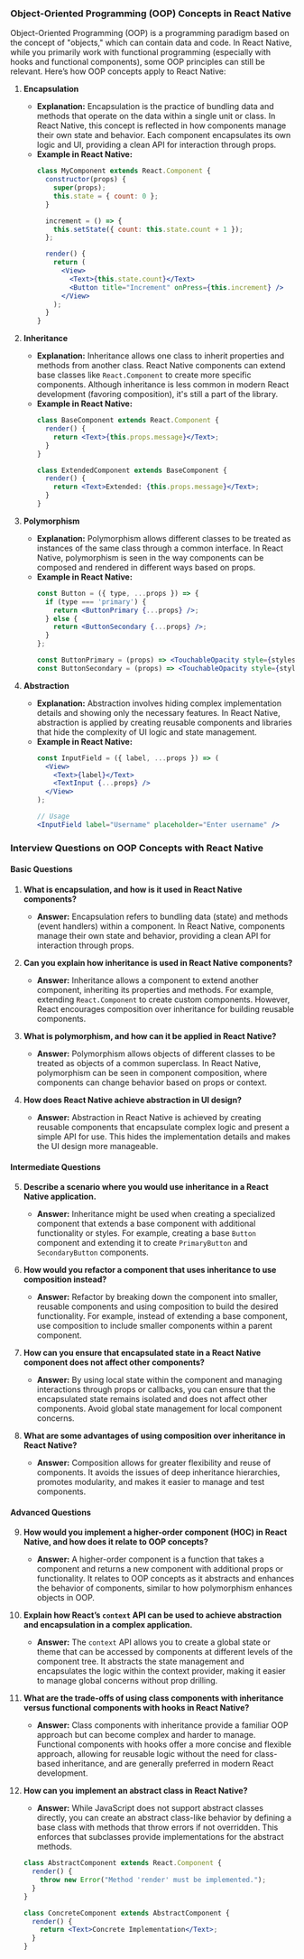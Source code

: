 ### Object-Oriented Programming (OOP) Concepts in React Native

Object-Oriented Programming (OOP) is a programming paradigm based on the concept of "objects," which can contain data and code. In React Native, while you primarily work with functional programming (especially with hooks and functional components), some OOP principles can still be relevant. Here’s how OOP concepts apply to React Native:

1. **Encapsulation**
   - **Explanation:** Encapsulation is the practice of bundling data and methods that operate on the data within a single unit or class. In React Native, this concept is reflected in how components manage their own state and behavior. Each component encapsulates its own logic and UI, providing a clean API for interaction through props.
   - **Example in React Native:**
     ```jsx
     class MyComponent extends React.Component {
       constructor(props) {
         super(props);
         this.state = { count: 0 };
       }

       increment = () => {
         this.setState({ count: this.state.count + 1 });
       };

       render() {
         return (
           <View>
             <Text>{this.state.count}</Text>
             <Button title="Increment" onPress={this.increment} />
           </View>
         );
       }
     }
     ```

2. **Inheritance**
   - **Explanation:** Inheritance allows one class to inherit properties and methods from another class. React Native components can extend base classes like `React.Component` to create more specific components. Although inheritance is less common in modern React development (favoring composition), it's still a part of the library.
   - **Example in React Native:**
     ```jsx
     class BaseComponent extends React.Component {
       render() {
         return <Text>{this.props.message}</Text>;
       }
     }

     class ExtendedComponent extends BaseComponent {
       render() {
         return <Text>Extended: {this.props.message}</Text>;
       }
     }
     ```

3. **Polymorphism**
   - **Explanation:** Polymorphism allows different classes to be treated as instances of the same class through a common interface. In React Native, polymorphism is seen in the way components can be composed and rendered in different ways based on props.
   - **Example in React Native:**
     ```jsx
     const Button = ({ type, ...props }) => {
       if (type === 'primary') {
         return <ButtonPrimary {...props} />;
       } else {
         return <ButtonSecondary {...props} />;
       }
     };

     const ButtonPrimary = (props) => <TouchableOpacity style={styles.primary} {...props} />;
     const ButtonSecondary = (props) => <TouchableOpacity style={styles.secondary} {...props} />;
     ```

4. **Abstraction**
   - **Explanation:** Abstraction involves hiding complex implementation details and showing only the necessary features. In React Native, abstraction is applied by creating reusable components and libraries that hide the complexity of UI logic and state management.
   - **Example in React Native:**
     ```jsx
     const InputField = ({ label, ...props }) => (
       <View>
         <Text>{label}</Text>
         <TextInput {...props} />
       </View>
     );

     // Usage
     <InputField label="Username" placeholder="Enter username" />
     ```

### Interview Questions on OOP Concepts with React Native

#### **Basic Questions**
1. **What is encapsulation, and how is it used in React Native components?**
   - **Answer:** Encapsulation refers to bundling data (state) and methods (event handlers) within a component. In React Native, components manage their own state and behavior, providing a clean API for interaction through props.

2. **Can you explain how inheritance is used in React Native components?**
   - **Answer:** Inheritance allows a component to extend another component, inheriting its properties and methods. For example, extending `React.Component` to create custom components. However, React encourages composition over inheritance for building reusable components.

3. **What is polymorphism, and how can it be applied in React Native?**
   - **Answer:** Polymorphism allows objects of different classes to be treated as objects of a common superclass. In React Native, polymorphism can be seen in component composition, where components can change behavior based on props or context.

4. **How does React Native achieve abstraction in UI design?**
   - **Answer:** Abstraction in React Native is achieved by creating reusable components that encapsulate complex logic and present a simple API for use. This hides the implementation details and makes the UI design more manageable.

#### **Intermediate Questions**
5. **Describe a scenario where you would use inheritance in a React Native application.**
   - **Answer:** Inheritance might be used when creating a specialized component that extends a base component with additional functionality or styles. For example, creating a base `Button` component and extending it to create `PrimaryButton` and `SecondaryButton` components.

6. **How would you refactor a component that uses inheritance to use composition instead?**
   - **Answer:** Refactor by breaking down the component into smaller, reusable components and using composition to build the desired functionality. For example, instead of extending a base component, use composition to include smaller components within a parent component.

7. **How can you ensure that encapsulated state in a React Native component does not affect other components?**
   - **Answer:** By using local state within the component and managing interactions through props or callbacks, you can ensure that the encapsulated state remains isolated and does not affect other components. Avoid global state management for local component concerns.

8. **What are some advantages of using composition over inheritance in React Native?**
   - **Answer:** Composition allows for greater flexibility and reuse of components. It avoids the issues of deep inheritance hierarchies, promotes modularity, and makes it easier to manage and test components.

#### **Advanced Questions**
9. **How would you implement a higher-order component (HOC) in React Native, and how does it relate to OOP concepts?**
   - **Answer:** A higher-order component is a function that takes a component and returns a new component with additional props or functionality. It relates to OOP concepts as it abstracts and enhances the behavior of components, similar to how polymorphism enhances objects in OOP.

10. **Explain how React’s `context` API can be used to achieve abstraction and encapsulation in a complex application.**
    - **Answer:** The `context` API allows you to create a global state or theme that can be accessed by components at different levels of the component tree. It abstracts the state management and encapsulates the logic within the context provider, making it easier to manage global concerns without prop drilling.

11. **What are the trade-offs of using class components with inheritance versus functional components with hooks in React Native?**
    - **Answer:** Class components with inheritance provide a familiar OOP approach but can become complex and harder to manage. Functional components with hooks offer a more concise and flexible approach, allowing for reusable logic without the need for class-based inheritance, and are generally preferred in modern React development.

12. **How can you implement an abstract class in React Native?**
    - **Answer:** While JavaScript does not support abstract classes directly, you can create an abstract class-like behavior by defining a base class with methods that throw errors if not overridden. This enforces that subclasses provide implementations for the abstract methods.

    ```jsx
    class AbstractComponent extends React.Component {
      render() {
        throw new Error("Method 'render' must be implemented.");
      }
    }

    class ConcreteComponent extends AbstractComponent {
      render() {
        return <Text>Concrete Implementation</Text>;
      }
    }
    ```
